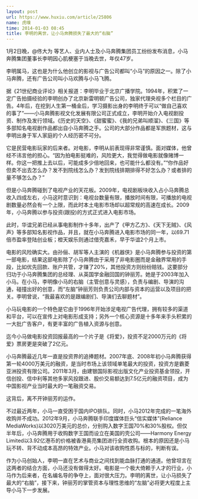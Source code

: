 ```yaml
---
layout: post
url: https://www.huxiu.com/article/25806
name: 虎嗅
time: 2014-01-03 08:45
title: 李明的离世，让小马奔腾损失了最大的“右脑”
---
```

1月2日晚，@佟大为 等艺人、业内人士及小马奔腾集团员工纷纷发布消息，小马奔腾集团董事长李明因心肌梗塞于当晚去世，年仅47岁。

李明属马，这也是为什么他创立的影视与广告公司都叫“小马”的原因之一。除了小马奔腾，还有广告公司叫小马欢腾与小马飞腾。

据《21世纪商业评论》相关报道：李明毕业于北京广播学院。1994年，积累了一定广告拍摄经验的李明创办了北京新雷明顿广告公司，独家代理央视多个栏目的广告。4年后，在挖到人生第一桶金后，学习摄影出身的李明终于可以“做自己喜欢的事了”——小马奔腾影视文化发展有限公司正式成立，李明开始介入电视剧投资、制作及发行领域。《历史的天空》、《甜蜜蜜》、《我的兄弟叫顺溜》、《三国》等多部知名电视剧作品都出自小马奔腾之手。公司的大部分作品都是军旅题材，这与李明出身于军人家庭的个人经历密不可分。

它是民营电影玩家的后来者。对电影，李明从前表现得非常谨慎。面对媒体，他曾经不讳言他的担心。“因为拍电影挺难的，风险更大，我觉得做电影就像赌博一样。你这一把推上去以后，可能成多少倍地回来，也可能什么都没有。”“你作品好但卖不出去怎么办？发不到院线怎么办？发到院线排期排得不好怎么办？或者排的量不够怎么办？”

但是小马奔腾碰到了电视产业的天花板。2009年，电视剧板块收入占小马奔腾总收入四成左右，小马这时意识到：电视台数量有限，播放时间有限，可播放的电视剧数量必然会有一个上限，而此时本土电影市场却以超常规的高速在成长。2009年，小马奔腾以参与投资(跟投)的方式正式进入电影市场。

此时，华谊兄弟已经从事电影制作十多年，出产了《甲方乙方》、《天下无贼》、《风声》等多部知名影视作品，并且，就在小马奔腾进入电影市场的同一年，以69.71倍市盈率登陆创业板；橙天娱乐则通过借壳嘉禾，早于华谊2个月上市。

电影的风险确实大。由孙俪、胡军等人主演的《机器侠》是小马奔腾参与投资的第一部电影，结果这部电影除了小马奔腾由于采用了非电影圈而是金融界常用的手段，比如优先回款、账户共管，才赚了20%，其他投资方则纷纷赔钱。这要部分归功于小马奔腾集团的总经理、从英国学金融回国的钟丽芳。她是于2003年加入小马。在小马，李明像小马的右脑（主管创意与灵感），负责与编剧、导演的沟通，碰撞出好的创意，而“左脑”钟丽芳则负责公司内部与资本的运营以及项目的把关。李明曾说，“我最喜欢的是跟编剧们、导演们去聊题材”。

小马玩电影的一个特色是它由于1996年开始涉足电视广告代理，拥有较多的渠道和平台，可以在宣传上对电影形成支持；另外一个核心资源是十多年来手头积累的一大批广告客户，有更丰富的广告植入资源与创意。

迄今小马做电影投资回报最高的一个片子是《将爱》，投资不足2000万元的《将爱》票房更是突破了2亿元。

小马奔腾最近几年一直是投资界的追捧题材。2007年底、2008年初小马奔腾获得第一轮4000万美元的融资，是当时市场上该领域单笔最大的投资，投资方是霸菱亚洲投资有限公司。2011年3月，由建银国际影视出版文化产业投资基金领投，开信创投、信中利等其他多家风投跟进、股价交易额达到7.5亿元的融资项目，成为中国影视产业当时最大的一笔融资交易。

这背后，离不开钟丽芳的运作。

不过最近两年，小马一直受困于国内IPO排队。同时，小马2012年完成的一笔海外收购并不成功。2012年9月，小马奔腾联手印度媒体巨头“信实媒体”(Reliance MediaWorks)以3020万美元的总价，分别购入数字王国70%和30%股权。但仅半年后，小马奔腾用于收购数字王国而设立在美国的壳公司——Harmony Energy Limited以3.92亿港币的价格被香港奥亮集团进行全资收购。根本的原因还是小马玩不转、背不动成本高昂的特效产业。小马对该收购性质与标的，判断有误。

作为小马创始人，李明一直在艺术与商业之间找到能血脉打通的通道。他曾坦言在这两者的结合方面，小马还没有做得太好。电影是一个极大倚赖于人才的行业，小马作为后来者，在名编名导的争夺上，面对很大压力。李明的离世，让小马损失了最大的“右脑”，接下来，钟丽芳的掌管资本与理性思维的“左脑”必将更大程度上主导小马下一步发展。

